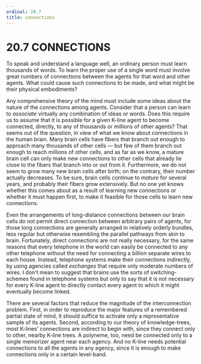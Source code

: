 ```yaml
---
ordinal: 20.7
title: connections
---
```


# 20.7 CONNECTIONS 

<p>To speak and understand a language well, an ordinary person must learn thousands of words. To learn the proper use of a single word must involve great numbers of connections between the agents for that word and other agents. What could cause such connections to be made, and what might be their physical embodiments?</p>
<p>Any comprehensive theory of the mind must include some ideas about the nature of the connections among agents. Consider that a person can learn to <em>associate</em> virtually any combination of ideas or words. Does this require us to assume that it is possible for a given K-line agent to become connected, directly, to any of thousands or millions of other agents? That seems out of the question, in view of what we know about connections in the human brain. Many brain cells have fibers that branch out enough to approach many thousands of other cells &mdash; but few of them branch out enough to reach millions of other cells, and as far as we know, a mature brain cell can only make new connections to other cells that already lie close to the fibers that branch into or out from it. Furthermore, we do not seem to grow many new brain cells after birth; on the contrary, their number actually decreases. To be sure, brain cells continue to <em>mature</em> for several years, and probably their fibers grow extensively. But no one yet knows whether this comes about as a result of learning new connections or whether it must happen first, to make it feasible for those cells to learn new connections.</p>
<p>Even the arrangements of long-distance connections between our brain cells do not permit direct connection between arbitrary pairs of agents, for those long connections are generally arranged in relatively orderly bundles, less regular but otherwise resembling the parallel pathways from skin to brain. Fortunately, direct connections are not really necessary, for the same reasons that every telephone in the world can easily be connected to any other telephone without the need for connecting a billion separate wires to each house. Instead, telephone systems make their connections indirectly, by using agencies called <em>exchanges</em> that require only moderate numbers of wires. I don't mean to suggest that brains use the sorts of switching-schemes found in telephone systems but only to say that it is not necessary for every K-line agent to directly contact every agent to which it might eventually become linked.</p>
<p>There are several factors that reduce the magnitude of the interconnection problem. First, in order to reproduce the major features of a remembered partial state of mind, it should suffice to activate only a representative sample of its agents. Second, according to our theory of knowledge-trees, most K-lines' connections are indirect to begin with, since they connect only to other, nearby K-line trees. A polyneme, too, need be connected only to a single memorizer agent near each agency. And no K-line needs potential connections to all the agents in any agency, since it is enough to make connections only in a certain level-band.</p>
